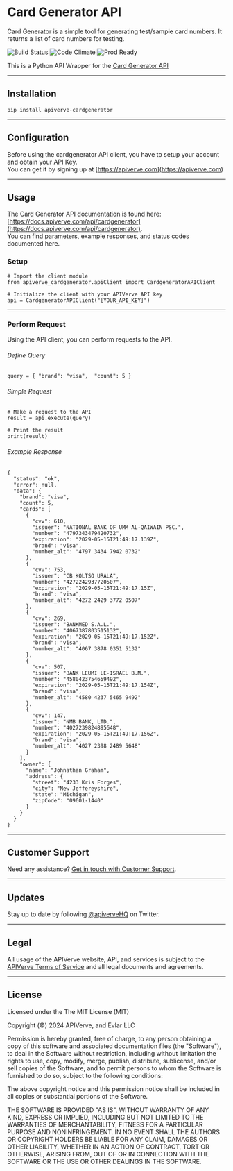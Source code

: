 Card Generator API
============

Card Generator is a simple tool for generating test/sample card numbers. It returns a list of card numbers for testing.

![Build Status](https://img.shields.io/badge/build-passing-green)
![Code Climate](https://img.shields.io/badge/maintainability-B-purple)
![Prod Ready](https://img.shields.io/badge/production-ready-blue)

This is a Python API Wrapper for the [Card Generator API](https://apiverve.com/marketplace/api/cardgenerator)

---

## Installation
	pip install apiverve-cardgenerator

---

## Configuration

Before using the cardgenerator API client, you have to setup your account and obtain your API Key.  
You can get it by signing up at [https://apiverve.com](https://apiverve.com)

---

## Usage

The Card Generator API documentation is found here: [https://docs.apiverve.com/api/cardgenerator](https://docs.apiverve.com/api/cardgenerator).  
You can find parameters, example responses, and status codes documented here.

### Setup

```
# Import the client module
from apiverve_cardgenerator.apiClient import CardgeneratorAPIClient

# Initialize the client with your APIVerve API key
api = CardgeneratorAPIClient("[YOUR_API_KEY]")
```

---


### Perform Request
Using the API client, you can perform requests to the API.

###### Define Query

```
query = { "brand": "visa",  "count": 5 }
```

###### Simple Request

```
# Make a request to the API
result = api.execute(query)

# Print the result
print(result)
```

###### Example Response

```
{
  "status": "ok",
  "error": null,
  "data": {
    "brand": "visa",
    "count": 5,
    "cards": [
      {
        "cvv": 610,
        "issuer": "NATIONAL BANK OF UMM AL-QAIWAIN PSC.",
        "number": "4797343479420732",
        "expiration": "2029-05-15T21:49:17.139Z",
        "brand": "visa",
        "number_alt": "4797 3434 7942 0732"
      },
      {
        "cvv": 753,
        "issuer": "CB KOLTSO URALA",
        "number": "4272242937720507",
        "expiration": "2029-05-15T21:49:17.15Z",
        "brand": "visa",
        "number_alt": "4272 2429 3772 0507"
      },
      {
        "cvv": 269,
        "issuer": "BANKMED S.A.L.",
        "number": "4067387803515132",
        "expiration": "2029-05-15T21:49:17.152Z",
        "brand": "visa",
        "number_alt": "4067 3878 0351 5132"
      },
      {
        "cvv": 507,
        "issuer": "BANK LEUMI LE-ISRAEL B.M.",
        "number": "4580423754659492",
        "expiration": "2029-05-15T21:49:17.154Z",
        "brand": "visa",
        "number_alt": "4580 4237 5465 9492"
      },
      {
        "cvv": 147,
        "issuer": "NMB BANK, LTD.",
        "number": "4027239824895648",
        "expiration": "2029-05-15T21:49:17.156Z",
        "brand": "visa",
        "number_alt": "4027 2398 2489 5648"
      }
    ],
    "owner": {
      "name": "Johnathan Graham",
      "address": {
        "street": "4233 Kris Forges",
        "city": "New Jeffereyshire",
        "state": "Michigan",
        "zipCode": "09601-1440"
      }
    }
  }
}
```

---

## Customer Support

Need any assistance? [Get in touch with Customer Support](https://apiverve.com/contact).

---

## Updates
Stay up to date by following [@apiverveHQ](https://twitter.com/apiverveHQ) on Twitter.

---

## Legal

All usage of the APIVerve website, API, and services is subject to the [APIVerve Terms of Service](https://apiverve.com/terms) and all legal documents and agreements.

---

## License
Licensed under the The MIT License (MIT)

Copyright (&copy;) 2024 APIVerve, and Evlar LLC

Permission is hereby granted, free of charge, to any person obtaining a copy of this software and associated documentation files (the "Software"), to deal in the Software without restriction, including without limitation the rights to use, copy, modify, merge, publish, distribute, sublicense, and/or sell copies of the Software, and to permit persons to whom the Software is furnished to do so, subject to the following conditions:

The above copyright notice and this permission notice shall be included in all copies or substantial portions of the Software.

THE SOFTWARE IS PROVIDED "AS IS", WITHOUT WARRANTY OF ANY KIND, EXPRESS OR IMPLIED, INCLUDING BUT NOT LIMITED TO THE WARRANTIES OF MERCHANTABILITY, FITNESS FOR A PARTICULAR PURPOSE AND NONINFRINGEMENT. IN NO EVENT SHALL THE AUTHORS OR COPYRIGHT HOLDERS BE LIABLE FOR ANY CLAIM, DAMAGES OR OTHER LIABILITY, WHETHER IN AN ACTION OF CONTRACT, TORT OR OTHERWISE, ARISING FROM, OUT OF OR IN CONNECTION WITH THE SOFTWARE OR THE USE OR OTHER DEALINGS IN THE SOFTWARE.